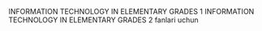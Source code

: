 INFORMATION TECHNOLOGY IN ELEMENTARY GRADES 1
INFORMATION TECHNOLOGY IN ELEMENTARY GRADES 2
fanlari uchun
